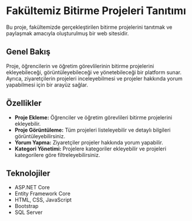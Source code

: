 # Fakültemiz Bitirme Projeleri Tanıtımı

Bu proje, fakültemizde gerçekleştirilen bitirme projelerini tanıtmak ve paylaşmak amacıyla oluşturulmuş bir web sitesidir.

## Genel Bakış

Proje, öğrencilerin ve öğretim görevlilerinin bitirme projelerini ekleyebileceği, görüntüleyebileceği ve yönetebileceği bir platform sunar. Ayrıca, ziyaretçilerin projeleri inceleyebilmesi ve projeler hakkında yorum yapabilmesi için bir arayüz sağlar.

## Özellikler

- **Proje Ekleme:** Öğrenciler ve öğretim görevlileri bitirme projelerini ekleyebilir.
- **Proje Görüntüleme:** Tüm projeleri listeleyebilir ve detaylı bilgileri görüntüleyebilirsiniz.
- **Yorum Yapma:** Ziyaretçiler projeler hakkında yorum yapabilir.
- **Kategori Yönetimi:** Projelere kategoriler ekleyebilir ve projeleri kategorilere göre filtreleyebilirsiniz.

## Teknolojiler

- ASP.NET Core
- Entity Framework Core
- HTML, CSS, JavaScript
- Bootstrap
- SQL Server

